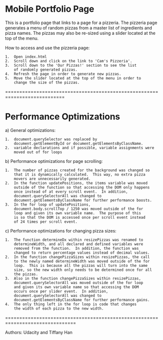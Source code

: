 Mobile Portfolio Page
===========================================

This is a portfolio page that links to a page for a pizzeria.
The pizzeria page generates a menu of random pizzas from a master list
of ingredients and pizza names.  The pizzas may also be re-sized
using a slider located at the top of the menu.

How to access and use the pizzeria page:

	1.  Open index.html
	2.  Scroll down and click on the link to 'Cam's Pizzeria'.
	3.  Scroll down to the 'Our Pizzas!' section to see the list
		of randomly generated pizzas.
	4.  Refresh the page in order to generate new pizzas.
	5.  Move the slider located at the top of the menu in order to
		change the size of the pizzas.

===========================================================================

Performance Optimizations
=========================

a) General optimizations:

	1.  document.querySelector was replaced by
		document.getElementById or document.getElementsByClassName.
	2.  variable declarations and if possible, variable assignments were
		moved out of for loops


b) Performance optimizations for page scrolling:

	1.  The number of pizzas created for the background was changed so
		that it is dynamically calculated.  This way, no extra pizza
		movers are unnecessarily generated.
	2.  In the function updatePositions, the items variable was moved
		outside of the function so that accessing the DOM only happens
		once instead of at every scroll event.  In addition,
		document.querySelectorAll was changed to
		document.getElementsByClassName for further performance boosts.
	3.  In the for loop of updatePositions,
		document.body.scrollTop / 1250 was moved outside of the for
		loop and given its own variable name.  The purpose of this
		is so that the DOM is accessed once per scroll event instead
		of 24 times per scroll event.

c) Performance optimizations for changing pizza sizes:

	1.  The function determineDx within resizePizzas was renamed to
		determineWidth, and all declared and defined variables were
		removed from the function.  In addition, the function was
		changed to return percentage values instead of decimal values.
	2.  In the function changePizzaSizes within resizePizzas, the call
		to the newly named determineWidth was moved outside of the for
		loop.  This is because all the pizzas will turn into the same
		size, so the new width only needs to be determined once for all
		the pizzas.
	3.  Also in the function changePizzaSizes within resizePizzas,
		document.querySelectorAll was moved outside of the for loop
		and given its own variable name so that accessing the DOM
		occurs once per slider event.  In addition,
		document.querySelectorAll was changed to
		document.getElementsByClassName for further performance gains.
	4.  The only thing left in the for loop is code that changes
		the width of each pizza to the new width.

===============================================================================

Authors: Udacity and Tiffany Han
